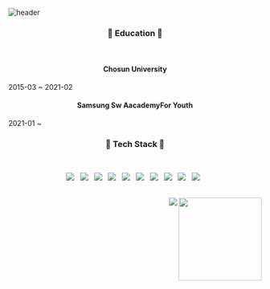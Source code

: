 ![header](https://capsule-render.vercel.app/api?type=waving&color=auto&height=300&section=header&text=RYU-SANG-OH&fontSize=90)
<h3 align="center"><b>📗 Education 📗</b></h3>
</br>
<p text-align="center">
<h4 align="center">Chosun University</h4>
2015-03 ~ 2021-02
<h4 align="center">Samsung Sw AacademyFor Youth</h4>
2021-01 ~
</p>

<h3 align="center"><b>🔨 Tech Stack 🔨</b></h3>
</br>
<p align="center">
<img src="https://img.shields.io/badge/JAVA-007396?style=flat-square&logo=Java&logoColor=white"/></a> &nbsp
<img src="https://img.shields.io/badge/HTML5-E34F26?style=flat-square&logo=HTML5&logoColor=white"/></a> &nbsp
<img src="https://img.shields.io/badge/jQuery-0769AD?style=flat-square&logo=jQuery&logoColor=white"/></a> &nbsp
<img src="https://img.shields.io/badge/CSS3-1572B6?style=flat-square&logo=CSS3&logoColor=white"/></a> &nbsp
<img src="https://img.shields.io/badge/JavaScript-F7DF1E?style=flat-square&logo=JavaScript&logoColor=white"/></a> &nbsp
<img src="https://img.shields.io/badge/MySQL-4479A1?style=flat-square&logo=MySQL&logoColor=white"/></a> &nbsp 
<img src="https://img.shields.io/badge/MariaDB-003545?style=flat-square&logo=MariaDB&logoColor=white"/></a> &nbsp 
<img src="https://img.shields.io/badge/Spring-6DB33F?style=flat-square&logo=Spring&logoColor=white"/></a> &nbsp
<img src="https://img.shields.io/badge/Spring%20Boot-6DB33F?style=flat-square&logo=SpringBoot&logoColor=white"/></a> &nbsp
<img src="https://img.shields.io/badge/Vue.js-4FC08D?style=flat-square&logo=Vue.js&logoColor=white"/></a> &nbsp
</p>
<br>
<img align='right' src="https://github-readme-stats.vercel.app/api?username=kapop1324" height="165">
<img align='right' src="http://mazassumnida.wtf/api/v2/generate_badge?boj=rso1129">
